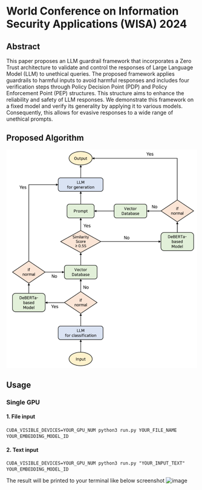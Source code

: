 # World Conference on Information Security Applications (WISA) 2024

## Abstract
This paper proposes an LLM guardrail framework that incorporates a Zero Trust architecture to validate and control the responses of Large Language Model (LLM) to unethical queries. The proposed framework applies guardrails to harmful inputs to avoid harmful responses and includes four verification steps through Policy Decision Point (PDP) and Policy Enforcement Point (PEP) structures. This structure aims to enhance the reliability and safety of LLM responses. We demonstrate this framework on a fixed model and verify its generality by applying it to various models. Consequently, this allows for evasive responses to a wide range of unethical prompts.

## Proposed Algorithm
![image](image\flowchart.png)
## Usage
### Single GPU
#### 1. File input
```
CUDA_VISIBLE_DEVICES=YOUR_GPU_NUM python3 run.py YOUR_FILE_NAME YOUR_EMBEDDING_MODEL_ID
```
#### 2. Text input
```
CUDA_VISIBLE_DEVICES=YOUR_GPU_NUM python3 run.py "YOUR_INPUT_TEXT" YOUR_EMBEDDING_MODEL_ID
```
The result will be printed to your terminal like below screenshot
![image](https://github.com/nsbg/WISA-2024/assets/53206051/7ed37a2e-2176-4c35-ab93-e2f83bc5c137)
